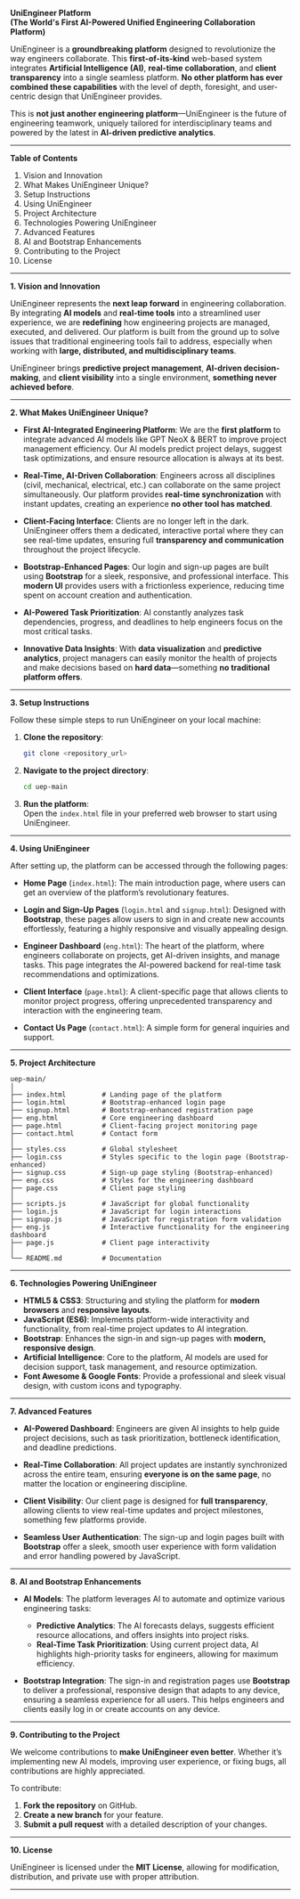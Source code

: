 **UniEngineer Platform**  
**(The World's First AI-Powered Unified Engineering Collaboration Platform)**

UniEngineer is a **groundbreaking platform** designed to revolutionize the way engineers collaborate. This **first-of-its-kind** web-based system integrates **Artificial Intelligence (AI)**, **real-time collaboration**, and **client transparency** into a single seamless platform. **No other platform has ever combined these capabilities** with the level of depth, foresight, and user-centric design that UniEngineer provides.

This is **not just another engineering platform**—UniEngineer is the future of engineering teamwork, uniquely tailored for interdisciplinary teams and powered by the latest in **AI-driven predictive analytics**.

---

**Table of Contents**

1. Vision and Innovation
2. What Makes UniEngineer Unique?
3. Setup Instructions
4. Using UniEngineer
5. Project Architecture
6. Technologies Powering UniEngineer
7. Advanced Features
8. AI and Bootstrap Enhancements
9. Contributing to the Project
10. License

---

**1. Vision and Innovation**

UniEngineer represents the **next leap forward** in engineering collaboration. By integrating **AI models** and **real-time tools** into a streamlined user experience, we are **redefining** how engineering projects are managed, executed, and delivered. Our platform is built from the ground up to solve issues that traditional engineering tools fail to address, especially when working with **large, distributed, and multidisciplinary teams**.

UniEngineer brings **predictive project management**, **AI-driven decision-making**, and **client visibility** into a single environment, **something never achieved before**.

---

**2. What Makes UniEngineer Unique?**

- **First AI-Integrated Engineering Platform**: We are the **first platform** to integrate advanced AI models like GPT NeoX & BERT to improve project management efficiency. Our AI models predict project delays, suggest task optimizations, and ensure resource allocation is always at its best.
  
- **Real-Time, AI-Driven Collaboration**: Engineers across all disciplines (civil, mechanical, electrical, etc.) can collaborate on the same project simultaneously. Our platform provides **real-time synchronization** with instant updates, creating an experience **no other tool has matched**.
  
- **Client-Facing Interface**: Clients are no longer left in the dark. UniEngineer offers them a dedicated, interactive portal where they can see real-time updates, ensuring full **transparency and communication** throughout the project lifecycle.
  
- **Bootstrap-Enhanced Pages**: Our login and sign-up pages are built using **Bootstrap** for a sleek, responsive, and professional interface. This **modern UI** provides users with a frictionless experience, reducing time spent on account creation and authentication.
  
- **AI-Powered Task Prioritization**: AI constantly analyzes task dependencies, progress, and deadlines to help engineers focus on the most critical tasks.

- **Innovative Data Insights**: With **data visualization** and **predictive analytics**, project managers can easily monitor the health of projects and make decisions based on **hard data**—something **no traditional platform offers**.

---

**3. Setup Instructions**

Follow these simple steps to run UniEngineer on your local machine:

1. **Clone the repository**:
   ```bash
   git clone <repository_url>
   ```

2. **Navigate to the project directory**:
   ```bash
   cd uep-main
   ```

3. **Run the platform**:  
   Open the `index.html` file in your preferred web browser to start using UniEngineer.

---

**4. Using UniEngineer**

After setting up, the platform can be accessed through the following pages:

- **Home Page** (`index.html`): The main introduction page, where users can get an overview of the platform’s revolutionary features.
  
- **Login and Sign-Up Pages** (`login.html` and `signup.html`): Designed with **Bootstrap**, these pages allow users to sign in and create new accounts effortlessly, featuring a highly responsive and visually appealing design.

- **Engineer Dashboard** (`eng.html`): The heart of the platform, where engineers collaborate on projects, get AI-driven insights, and manage tasks. This page integrates the AI-powered backend for real-time task recommendations and optimizations.

- **Client Interface** (`page.html`): A client-specific page that allows clients to monitor project progress, offering unprecedented transparency and interaction with the engineering team.

- **Contact Us Page** (`contact.html`): A simple form for general inquiries and support.

---

**5. Project Architecture**

```
uep-main/
│
├── index.html         # Landing page of the platform
├── login.html         # Bootstrap-enhanced login page
├── signup.html        # Bootstrap-enhanced registration page
├── eng.html           # Core engineering dashboard
├── page.html          # Client-facing project monitoring page
├── contact.html       # Contact form
│
├── styles.css         # Global stylesheet
├── login.css          # Styles specific to the login page (Bootstrap-enhanced)
├── signup.css         # Sign-up page styling (Bootstrap-enhanced)
├── eng.css            # Styles for the engineering dashboard
├── page.css           # Client page styling
│
├── scripts.js         # JavaScript for global functionality
├── login.js           # JavaScript for login interactions
├── signup.js          # JavaScript for registration form validation
├── eng.js             # Interactive functionality for the engineering dashboard
├── page.js            # Client page interactivity
│
└── README.md          # Documentation
```

---

**6. Technologies Powering UniEngineer**

- **HTML5 & CSS3**: Structuring and styling the platform for **modern browsers** and **responsive layouts**.
- **JavaScript (ES6)**: Implements platform-wide interactivity and functionality, from real-time project updates to AI integration.
- **Bootstrap**: Enhances the sign-in and sign-up pages with **modern, responsive design**.
- **Artificial Intelligence**: Core to the platform, AI models are used for decision support, task management, and resource optimization.
- **Font Awesome & Google Fonts**: Provide a professional and sleek visual design, with custom icons and typography.
  
---

**7. Advanced Features**

- **AI-Powered Dashboard**: Engineers are given AI insights to help guide project decisions, such as task prioritization, bottleneck identification, and deadline predictions.
  
- **Real-Time Collaboration**: All project updates are instantly synchronized across the entire team, ensuring **everyone is on the same page**, no matter the location or engineering discipline.

- **Client Visibility**: Our client page is designed for **full transparency**, allowing clients to view real-time updates and project milestones, something few platforms provide.

- **Seamless User Authentication**: The sign-up and login pages built with **Bootstrap** offer a sleek, smooth user experience with form validation and error handling powered by JavaScript.

---

**8. AI and Bootstrap Enhancements**

- **AI Models**: The platform leverages AI to automate and optimize various engineering tasks:
   - **Predictive Analytics**: The AI forecasts delays, suggests efficient resource allocations, and offers insights into project risks.
   - **Real-Time Task Prioritization**: Using current project data, AI highlights high-priority tasks for engineers, allowing for maximum efficiency.

- **Bootstrap Integration**: The sign-in and registration pages use **Bootstrap** to deliver a professional, responsive design that adapts to any device, ensuring a seamless experience for all users. This helps engineers and clients easily log in or create accounts on any device.

---

**9. Contributing to the Project**

We welcome contributions to **make UniEngineer even better**. Whether it’s implementing new AI models, improving user experience, or fixing bugs, all contributions are highly appreciated.

To contribute:
1. **Fork the repository** on GitHub.
2. **Create a new branch** for your feature.
3. **Submit a pull request** with a detailed description of your changes.

---

**10. License**

UniEngineer is licensed under the **MIT License**, allowing for modification, distribution, and private use with proper attribution.

---
